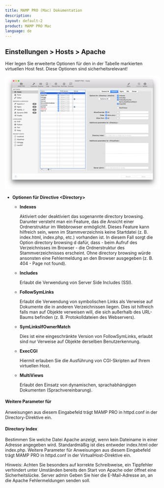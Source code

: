 ```yaml
---
title: MAMP PRO (Mac) Dokumentation
description: 
layout: default-2
product: MAMP PRO Mac
language: de
---
```


## Einstellungen > Hosts > Apache

Hier legen Sie erweiterte Optionen für den in der Tabelle markierten virtuellen Host fest. Diese Optionen sind sicherheitsrelevant!

![MAMP](Apache.png)

*  **Optionen für Directive &lt;Directory&gt;**

    *  **Indexes** 
    
         Aktiviert oder deaktiviert das sogenannte directory browsing. Darunter versteht man ein Feature, das die Ansicht             einer Ordnerstruktur im Webbrowser ermöglicht. Dieses Feature kann hilfreich sein, wenn im Stammverzeichnis keine            Startdatei (z. B. index.html, index.php, etc.) vorhanden ist. In diesem Fall sorgt die Option directory browsing d           dafür, dass - beim Aufruf des Verzeichnisses im Browser - die Ordnerstruktur des Stammverzeichnisses erscheint. Ohne          directory browsing würde ansonsten eine Fehlermeldung an den Browser ausgegeben (z. B. 404 - Page not found).

    *  **Includes** 
    
         Erlaubt die Verwendung von Server Side Includes (SSI).

    *  **FollowSymLinks** 
    
         Erlaubt die Verwendung von symbolischen Links als Verweise auf Dokumente die in anderen Verzeichnissen liegen. Dies          ist hilfreich falls man auf Objekte verweisen will, die sich außerhalb des URL-Baums befinden (z. B.                         Protokolldateien des Webservers).

    *  **SymLinksIfOwnerMatch** 
    
         Dies ist eine eingeschränkte Version von FollowSymLinks, erlaubt sind nur Verweise auf Objekte derselben                     Benutzerkennung.

    *  **ExecCGI**
    
         Hiermit erlauben Sie die Ausführung von CGI-Skripten auf Ihrem virtuellen Host.

    *  **MultiViews** 
    
         Erlaubt den Einsatz von dynamischen, sprachabhängigen Dokumenten (Sprachvereinbarung).

#### Weitere Parameter für <Directory>

Anweisungen aus diesem Eingabefeld trägt MAMP PRO in httpd.conf in der Directory-Direktive ein.

#### Directory Index

Bestimmen Sie welche Datei Apache anzeigt, wenn kein Dateiname in einer Adresse angegeben wird. Standardmäßig ist dies entweder index.html oder index.php.
Weitere Parameter für <VirtualHost>
Anweisungen aus diesem Eingabefeld trägt MAMP PRO in httpd.conf in der VirtualHost-Direktive ein.

Hinweis: Achten Sie besonders auf korrekte Schreibweise, ein Tippfehler verhindert unter Umständen bereits den Start von Apache oder öffnet eine Sicherheitslücke.
Server admin
Geben Sie hier die E-Mail-Adresse an, an die Apache Fehlermeldungen senden soll.
